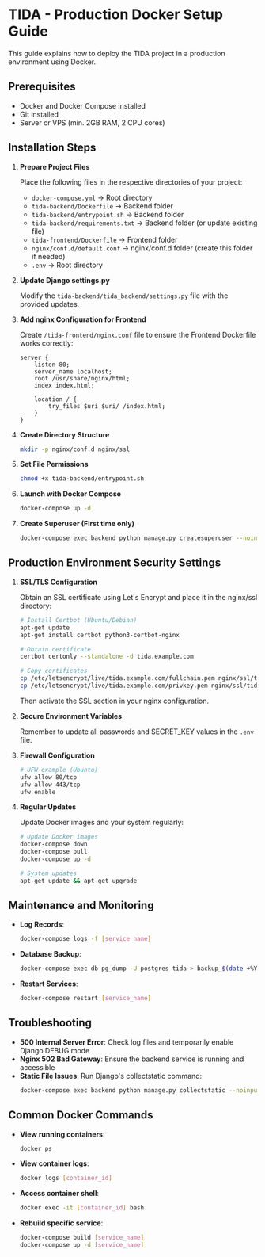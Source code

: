 # TIDA - Production Docker Setup Guide

This guide explains how to deploy the TIDA project in a production environment using Docker.

## Prerequisites

- Docker and Docker Compose installed
- Git installed
- Server or VPS (min. 2GB RAM, 2 CPU cores)

## Installation Steps

1. **Prepare Project Files**

   Place the following files in the respective directories of your project:
   
   - `docker-compose.yml` → Root directory
   - `tida-backend/Dockerfile` → Backend folder
   - `tida-backend/entrypoint.sh` → Backend folder
   - `tida-backend/requirements.txt` → Backend folder (or update existing file)
   - `tida-frontend/Dockerfile` → Frontend folder
   - `nginx/conf.d/default.conf` → nginx/conf.d folder (create this folder if needed)
   - `.env` → Root directory

2. **Update Django settings.py**

   Modify the `tida-backend/tida_backend/settings.py` file with the provided updates.

3. **Add nginx Configuration for Frontend**

   Create `/tida-frontend/nginx.conf` file to ensure the Frontend Dockerfile works correctly:

   ```nginx
   server {
       listen 80;
       server_name localhost;
       root /usr/share/nginx/html;
       index index.html;
       
       location / {
           try_files $uri $uri/ /index.html;
       }
   }
   ```

4. **Create Directory Structure**

   ```bash
   mkdir -p nginx/conf.d nginx/ssl
   ```

5. **Set File Permissions**

   ```bash
   chmod +x tida-backend/entrypoint.sh
   ```

6. **Launch with Docker Compose**

   ```bash
   docker-compose up -d
   ```

7. **Create Superuser (First time only)**

   ```bash
   docker-compose exec backend python manage.py createsuperuser --noinput
   ```

## Production Environment Security Settings

1. **SSL/TLS Configuration**

   Obtain an SSL certificate using Let's Encrypt and place it in the nginx/ssl directory:

   ```bash
   # Install Certbot (Ubuntu/Debian)
   apt-get update
   apt-get install certbot python3-certbot-nginx
   
   # Obtain certificate
   certbot certonly --standalone -d tida.example.com
   
   # Copy certificates
   cp /etc/letsencrypt/live/tida.example.com/fullchain.pem nginx/ssl/tida.crt
   cp /etc/letsencrypt/live/tida.example.com/privkey.pem nginx/ssl/tida.key
   ```

   Then activate the SSL section in your nginx configuration.

2. **Secure Environment Variables**

   Remember to update all passwords and SECRET_KEY values in the `.env` file.

3. **Firewall Configuration**

   ```bash
   # UFW example (Ubuntu)
   ufw allow 80/tcp
   ufw allow 443/tcp
   ufw enable
   ```

4. **Regular Updates**

   Update Docker images and your system regularly:

   ```bash
   # Update Docker images
   docker-compose down
   docker-compose pull
   docker-compose up -d
   
   # System updates
   apt-get update && apt-get upgrade
   ```

## Maintenance and Monitoring

- **Log Records**:
  ```bash
  docker-compose logs -f [service_name]
  ```

- **Database Backup**:
  ```bash
  docker-compose exec db pg_dump -U postgres tida > backup_$(date +%Y-%m-%d).sql
  ```

- **Restart Services**:
  ```bash
  docker-compose restart [service_name]
  ```

## Troubleshooting

- **500 Internal Server Error**: Check log files and temporarily enable Django DEBUG mode
- **Nginx 502 Bad Gateway**: Ensure the backend service is running and accessible
- **Static File Issues**: Run Django's collectstatic command:
  ```bash
  docker-compose exec backend python manage.py collectstatic --noinput
  ```

## Common Docker Commands

- **View running containers**:
  ```bash
  docker ps
  ```

- **View container logs**:
  ```bash
  docker logs [container_id]
  ```

- **Access container shell**:
  ```bash
  docker exec -it [container_id] bash
  ```

- **Rebuild specific service**:
  ```bash
  docker-compose build [service_name]
  docker-compose up -d [service_name]
  ```